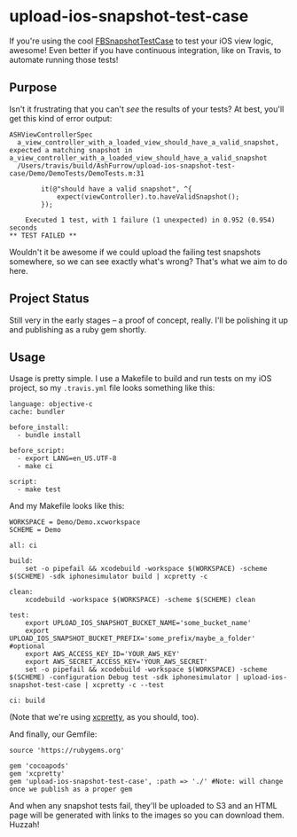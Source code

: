 upload-ios-snapshot-test-case
=============================

If you're using the cool [FBSnapshotTestCase](https://github.com/facebook/ios-snapshot-test-case) to test your iOS view logic, awesome! Even better if you have continuous integration, like on Travis, to automate running those tests!

Purpose
----------------

Isn't it frustrating that you can't *see* the results of your tests? At best, you'll get this kind of error output:

```
ASHViewControllerSpec
  a_view_controller_with_a_loaded_view_should_have_a_valid_snapshot, expected a matching snapshot in a_view_controller_with_a_loaded_view_should_have_a_valid_snapshot
  /Users/travis/build/AshFurrow/upload-ios-snapshot-test-case/Demo/DemoTests/DemoTests.m:31
  
        it(@"should have a valid snapshot", ^{
            expect(viewController).to.haveValidSnapshot();
        });
  
    Executed 1 test, with 1 failure (1 unexpected) in 0.952 (0.954) seconds
** TEST FAILED **
```

Wouldn't it be awesome if we could upload the failing test snapshots somewhere, so we can see exactly what's wrong? That's what we aim to do here. 

Project Status
----------------

Still very in the early stages – a proof of concept, really. I'll be polishing it up and publishing as a ruby gem shortly. 

Usage
----------------

Usage is pretty simple. I use a Makefile to build and run tests on my iOS project, so my `.travis.yml` file looks something like this:

```
language: objective-c
cache: bundler

before_install:
  - bundle install

before_script:
  - export LANG=en_US.UTF-8
  - make ci

script:
  - make test
```

And my Makefile looks like this:

```
WORKSPACE = Demo/Demo.xcworkspace
SCHEME = Demo

all: ci

build:
	set -o pipefail && xcodebuild -workspace $(WORKSPACE) -scheme $(SCHEME) -sdk iphonesimulator build | xcpretty -c

clean:
	xcodebuild -workspace $(WORKSPACE) -scheme $(SCHEME) clean

test:
	export UPLOAD_IOS_SNAPSHOT_BUCKET_NAME='some_bucket_name'
	export UPLOAD_IOS_SNAPSHOT_BUCKET_PREFIX='some_prefix/maybe_a_folder' #optional
	export AWS_ACCESS_KEY_ID='YOUR_AWS_KEY'
	export AWS_SECRET_ACCESS_KEY='YOUR_AWS_SECRET'
	set -o pipefail && xcodebuild -workspace $(WORKSPACE) -scheme $(SCHEME) -configuration Debug test -sdk iphonesimulator | upload-ios-snapshot-test-case | xcpretty -c --test

ci:	build
```

(Note that we're using [xcpretty](http://github.com/supermarin/xcpretty), as you should, too). 

And finally, our Gemfile:

```
source 'https://rubygems.org'

gem 'cocoapods'
gem 'xcpretty'
gem 'upload-ios-snapshot-test-case', :path => './' #Note: will change once we publish as a proper gem
```

And when any snapshot tests fail, they'll be uploaded to S3 and an HTML page will be generated with links to the images so you can download them. Huzzah!
